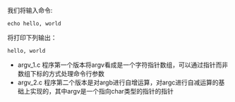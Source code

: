 我们将输入命令:
```
echo hello, world
```
将打印下列输出：
```
hello, world
```

- argv_1.c 程序第一个版本将argv看成是一个字符指针数组，可以通过指针而非数组下标的方式处理命令行参数
- argv_2.c 程序第二个版本是对argb进行自增运算，对argc进行自减运算的基础上实现的，其中argv是一个指向char类型的指针的指针